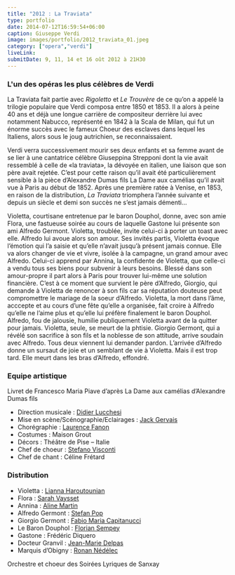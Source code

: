 ```yaml
---
title: "2012 : La Traviata"
type: portfolio
date: 2014-07-12T16:59:54+06:00
caption: Giuseppe Verdi
image: images/portfolio/2012_traviata_01.jpeg
category: ["opera","verdi"]
liveLink: 
submitDate: 9, 11, 14 et 16 oût 2012 à 21H30
---
```


### L'un des opéras les plus célèbres de Verdi

La Traviata fait partie avec *Rigoletto* et *Le Trouvère* de ce qu’on a appelé la trilogie populaire que Verdi composa entre 1850 et 1853. Il a alors à peine 40 ans et déjà une longue carrière de compositeur derrière lui avec notamment Nabucco, représenté en 1842 à la Scala de Milan, qui fut un énorme succès avec le fameux Choeur des esclaves dans lequel les Italiens, alors sous le joug autrichien, se reconnaissaient.

Verdi verra successivement mourir ses deux enfants et sa femme avant de se lier à une cantatrice célèbre Giuseppina Strepponi dont la vie avait ressemblé à celle de «la traviata», la dévoyée en italien, une liaison que son père avait rejetée. C’est pour cette raison qu’il avait été particulièrement sensible à la pièce d’Alexandre Dumas fils La Dame aux camélias qu’il avait vue à Paris au début de 1852. Après une première ratée à Venise, en 1853, en raison de la distribution, *La Traviata* triomphera l’année suivante et depuis un siècle et demi son succès ne s’est jamais démenti...

Violetta, courtisane entretenue par le baron Douphol, donne, avec son amie Flora, une fastueuse soirée au cours de laquelle Gastone lui présente son ami Alfredo Germont. Violetta, troublée, invite celui-ci à porter un toast avec elle. Alfredo lui avoue alors son amour. Ses invités partis, Violetta évoque l’émotion qui l’a saisie et qu’elle n’avait jusqu’à présent jamais connue. Elle va alors changer de vie et vivre, isolée à la campagne, un grand amour avec Alfredo. Celui-ci apprend par Annina, la confidente de Violetta, que celle-ci a vendu tous ses biens pour subvenir à leurs besoins. Blessé dans son amour-propre il part alors à Paris pour trouver lui-même une solution financière. C’est à ce moment que survient le père d’Alfredo, Giorgio, qui demande à Violetta de renoncer à son fils car sa réputation douteuse peut compromettre le mariage de la soeur d’Alfredo. Violetta, la mort dans l’âme, acccepte et au cours d’une fête qu’elle a organisée, fait croire à Alfredo qu’elle ne l’aime plus et qu’elle lui préfère finalement le baron Douphol. Alfredo, fou de jalousie, humilie publiquement Violetta avant de la quitter pour jamais. Violetta, seule, se meurt de la phtisie. Giorgio Germont, qui a révélé son sacrifice à son fils et la noblesse de son attitude, arrive soudain avec Alfredo. Tous deux viennent lui demander pardon. L’arrivée d’Alfredo donne un sursaut de joie et un semblant de vie à Violetta. Mais il est trop tard. Elle meurt dans les bras d’Alfredo, effondré.

### Equipe artistique

Livret de Francesco Maria Piave d’après La Dame aux camélias d’Alexandre Dumas fils


- Direction musicale : [Didier Lucchesi](/artists/didier_lucchesi/)
- Mise en scène/Scénographie/Eclairages : [Jack Gervais](/artists/jack_gervais/)
- Chorégraphie : [Laurence Fanon](/artists/laurence_fanon/)
- Costumes : Maison Grout	
- Décors : Théâtre de Pise – Italie	
- Chef de choeur : [Stefano Visconti](/artists/stefano_visconti/)
- Chef de chant : Céline Frétard

### Distribution

- Violetta : [Lianna Haroutounian](/artists/lianna_haroutounian/)
- Flora : [Sarah Vaysset](/artists/sarah_vaysset/)
- Annina : [Aline Martin](/artists/aline_martin/)
- Alfredo Germont : [Stefan Pop](/artists/stefan_pop/)
- Giorgio Germont : [Fabio Maria Capitanucci](/artists/fabio_maria_capitanucci/)
- Le Baron Douphol : [Florian Sempey](/artists/florian_sempey/)
- Gastone : Frédéric Diquero
- Docteur Granvil : [Jean-Marie Delpas](/artists/jean-marie_delpas/)
- Marquis d’Obigny : [Ronan Nédélec](/artists/ronan_nedelec/)


Orchestre et choeur des Soirées Lyriques de Sanxay

